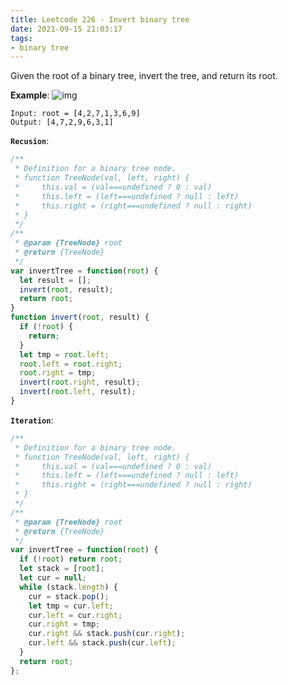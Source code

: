 ```yaml
---
title: Leetcode 226 - Invert binary tree
date: 2021-09-15 21:03:17
tags:
- binary tree
---
```

Given the root of a binary tree, invert the tree, and return its root.

**Example**:
![img](https://assets.leetcode.com/uploads/2021/03/14/invert1-tree.jpg)
```
Input: root = [4,2,7,1,3,6,9]
Output: [4,7,2,9,6,3,1]
```
**`Recusion`**:
```javascript
/**
 * Definition for a binary tree node.
 * function TreeNode(val, left, right) {
 *     this.val = (val===undefined ? 0 : val)
 *     this.left = (left===undefined ? null : left)
 *     this.right = (right===undefined ? null : right)
 * }
 */
/**
 * @param {TreeNode} root
 * @return {TreeNode}
 */
var invertTree = function(root) {
  let result = [];
  invert(root, result);
  return root;
}
function invert(root, result) {
  if (!root) {
    return;
  }
  let tmp = root.left;
  root.left = root.right;
  root.right = tmp;
  invert(root.right, result);
  invert(root.left, result);
}
```
**`Iteration`**:
```javascript
/**
 * Definition for a binary tree node.
 * function TreeNode(val, left, right) {
 *     this.val = (val===undefined ? 0 : val)
 *     this.left = (left===undefined ? null : left)
 *     this.right = (right===undefined ? null : right)
 * }
 */
/**
 * @param {TreeNode} root
 * @return {TreeNode}
 */
var invertTree = function(root) {
  if (!root) return root;
  let stack = [root];
  let cur = null;
  while (stack.length) {
    cur = stack.pop();
    let tmp = cur.left;
    cur.left = cur.right;
    cur.right = tmp;
    cur.right && stack.push(cur.right);
    cur.left && stack.push(cur.left);
  }
  return root;
};
```